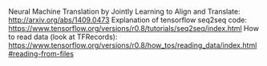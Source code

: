 Neural Machine Translation by Jointly Learning to Align and Translate:
http://arxiv.org/abs/1409.0473
Explanation of tensorflow seq2seq code:
https://www.tensorflow.org/versions/r0.8/tutorials/seq2seq/index.html
How to read data (look at TFRecords):
https://www.tensorflow.org/versions/r0.8/how_tos/reading_data/index.html#reading-from-files
